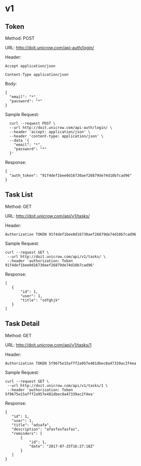 # v1


## Token

Method: POST

URL: http://doit.unicrow.com/api-auth/login/

Header:
~~~~
Accept application/json

Content-Type application/json
~~~~

Body:
~~~~
{
  "email": "*",
  "password": "*"
}
~~~~

Sample Request:
~~~~
  curl --request POST \
  --url http://doit.unicrow.com/api-auth/login/ \
  --header 'accept: application/json' \
  --header 'content-type: application/json' \
  --data '{
    "email": "*",
    "password": "*"
  }'
~~~~

Response:
~~~~
{
  "auth_token": "91f4def1bee0d16730aef26879de74d10b7cad96"
}
~~~~

## Task List

Method: GET

URL: http://doit.unicrow.com/api/v1/tasks/

Header:
~~~~
Authorization TOKEN 91f4def1bee0d16730aef26879de74d10b7cad96
~~~~

Sample Request:
~~~~
curl --request GET \
 --url http://doit.unicrow.com/api/v1/tasks/ \
 --header 'authorization: Token 91f4def1bee0d16730aef26879de74d10b7cad96'
~~~~

Response:
~~~~
[
   {
       "id": 1,
       "user": 1,
       "title": "sdfghjk"
   }
]
~~~~


## Task Detail

Method: GET

URL: http://doit.unicrow.com/api/v1/tasks/1

Header:
~~~~
Authorization TOKEN 5f9675e15afff2a957e481dbec0a47339ac2f4ea
~~~~

Sample Request:
~~~~
curl --request GET \
 --url http://doit.unicrow.com/api/v1/tasks/1 \
 --header 'authorization: Token 5f9675e15afff2a957e481dbec0a47339ac2f4ea'
~~~~

Response:
~~~~
{
   "id": 1,
   "user": 1,
   "title": "adsafa",
   "description": "afasfasfasfas",
   "reminders": [
       {
           "id": 1,
           "date": "2017-07-25T16:27:18Z"
       }
   ]
}
~~~~
